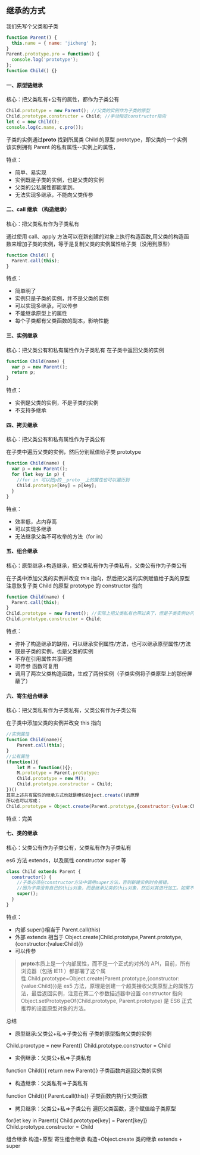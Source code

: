 ## 继承的方式

我们先写个父类和子类

```js
function Parent() {
  this.name = { name: 'jicheng' };
}
Parent.prototype.pro = function() {
  console.log('prototype');
};
function Child() {}
```

#### 一、原型链继承

核心：把父类私有+公有的属性，都作为子类公有

```js
Child.prototype = new Parent(); //父类的实例作为子类的原型
Child.prototype.constructor = Child; //手动指定constructor指向
let c = new Child();
console.log(c.name, c.pro());
```

子类的实例通过**proto** 找到所属类 Child 的原型 prototype，即父类的一个实例
该实例拥有 Parent 的私有属性--实例上的属性，

特点：

- 简单、易实现
- 实例既是子类的实例，也是父类的实例
- 父类的公私属性都能拿到。
- 无法实现多继承，不能向父类传参

#### 二、call 继承 （构造继承）

核心：把父类私有作为子类私有

通过使用 call、apply 方法可以在新创建的对象上执行构造函数,用父类的构造函数来增加子类的实例，等于是复制父类的实例属性给子类（没用到原型）

```js
function Child() {
  Parent.call(this);
}
```

特点：

- 简单明了
- 实例只是子类的实例，并不是父类的实例
- 可以实现多继承，可以传参
- 不能继承原型上的属性
- 每个子类都有父类函数的副本，影响性能

#### 三、实例继承

核心：把父类公有和私有属性作为子类私有
在子类中返回父类的实例

```js
function Child(name) {
  var p = new Parent();
  return p;
}
```

特点：

- 实例是父类的实例，不是子类的实例
- 不支持多继承

#### 四、拷贝继承

核心：把父类公有和私有属性作为子类公有

在子类中遍历父类的实例，然后分别赋值给子类 prototype

```js
function Child(name) {
  var p = new Parent();
  for (let key in p) {
    //for in 可以把p的__proto__上的属性也可以遍历到
    Child.prototype[key] = p[key];
  }
}
```

特点：

- 效率低，占内存高
- 可以实现多继承
- 无法继承父类不可枚举的方法（for in）

#### 五、组合继承

核心：原型继承+构造继承，把父类私有作为子类私有，父类公有作为子类公有

在子类中添加父类的实例并改变 this 指向，然后把父类的实例赋值给子类的原型
注意恢复子类 Child 的原型 prototype 的 constructor 指向

```js
function Child(name) {
  Parent.call(this);
}
Child.prototype = new Parent(); //实际上把父类私有也带过来了，但是子类实例访问的时候首先访问子类的私有属性
Child.prototype.constructor = Child;
```

特点：

- 弥补了构造继承的缺陷，可以继承实例属性/方法，也可以继承原型属性/方法
- 既是子类的实例，也是父类的实例
- 不存在引用属性共享问题
- 可传参 函数可复用
- 调用了两次父类构造函数，生成了两份实例（子类实例将子类原型上的那份屏蔽了）

#### 六、寄生组合继承

核心：把父类私有作为子类私有，父类公有作为子类公有

在子类中添加父类的实例并改变 this 指向

```js
//实例属性
function Child(name){
    Parent.call(this);
}
//公有属性
(function(){
    let M = function(){};
    M.prototype = Parent.prototype;
    Child.prototype = new M();
    Child.prototype.constructor = Child;
})()
其实上述共有属性的继承方式也就是模仿Object.create()的原理
所以也可以写成：
Child.prototype = Object.create(Parent.prototype,{constructor:{value:Child}})
```

特点：完美

#### 七、类的继承

核心：父类公有作为子类公有，父类私有作为子类私有

es6 方法 extends，以及属性 constructor super 等

```js
class Child extends Parent {
  constructor() {
    //子类必须在constructor方法中调用super方法，否则新建实例时会报错，
    //因为子类没有自己的this对象，而是继承父类的this对象，然后对其进行加工。如果不调用super方法，子类就得不到this对象。
    super();
  }
}
```

特点：

- 内部 super()相当于 Parent.call(this)
- 外部 extends 相当于 Object.create(Child.prototype,Parent.prototype,{constructor:{value:Child}})
- 可以传参

> **prpto**本质上是一个内部属性，而不是一个正式的对外的 API，目前，所有浏览器（包括 IE11 ）都部署了这个属性.Child.prototype=Object.create(Parent.prototype,{constructor:{value:Child}})是 es5 方法，原理是创建一个超类接收父类原型上的属性方法，最后返回实例，注意在第二个参数描述器中设置 constructor 指向 Object.setPrototypeOf(Child.prototype, Parent.prototype) 是 ES6 正式推荐的设置原型对象的方法。

总结

- 原型继承:父类公+私=>子类公有 子类的原型指向父类的实例

Child.prorotype = new Parent()
Child.prototype.constructor = Child

- 实例继承：父类公+私=>子类私有

function Child(){ return new Parent()} 子类函数内返回父类的实例

- 构造继承：父类私有=>子类私有

function Child(){ Parent.call(this)} 子类函数内执行父类函数

- 拷贝继承：父类公+私=>子类公有 遍历父类函数，逐个赋值给子类原型

for(let key in Parent){ Child.prototype[key] = Parent[key]}
Child.prototype.constructor = Child

组合继承 构造+原型
寄生组合继承 构造+Object.create
类的继承 extends + super
